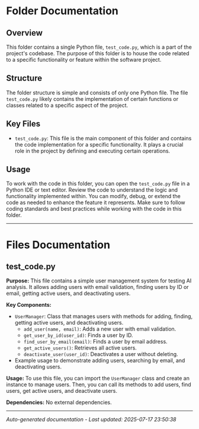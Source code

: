 # Folder Documentation

## Overview
This folder contains a single Python file, `test_code.py`, which is a part of the project's codebase. The purpose of this folder is to house the code related to a specific functionality or feature within the software project.

## Structure
The folder structure is simple and consists of only one Python file. The file `test_code.py` likely contains the implementation of certain functions or classes related to a specific aspect of the project.

## Key Files
- `test_code.py`: This file is the main component of this folder and contains the code implementation for a specific functionality. It plays a crucial role in the project by defining and executing certain operations.

## Usage
To work with the code in this folder, you can open the `test_code.py` file in a Python IDE or text editor. Review the code to understand the logic and functionality implemented within. You can modify, debug, or extend the code as needed to enhance the feature it represents. Make sure to follow coding standards and best practices while working with the code in this folder.

---

# Files Documentation

## test_code.py

**Purpose:** This file contains a simple user management system for testing AI analysis. It allows adding users with email validation, finding users by ID or email, getting active users, and deactivating users.

**Key Components:**
- `UserManager`: Class that manages users with methods for adding, finding, getting active users, and deactivating users.
  - `add_user(name, email)`: Adds a new user with email validation.
  - `get_user_by_id(user_id)`: Finds a user by ID.
  - `find_user_by_email(email)`: Finds a user by email address.
  - `get_active_users()`: Retrieves all active users.
  - `deactivate_user(user_id)`: Deactivates a user without deleting.
- Example usage to demonstrate adding users, searching by email, and deactivating users.

**Usage:** To use this file, you can import the `UserManager` class and create an instance to manage users. Then, you can call its methods to add users, find users, get active users, and deactivate users.

**Dependencies:** No external dependencies.

---
*Auto-generated documentation - Last updated: 2025-07-17 23:50:38*
